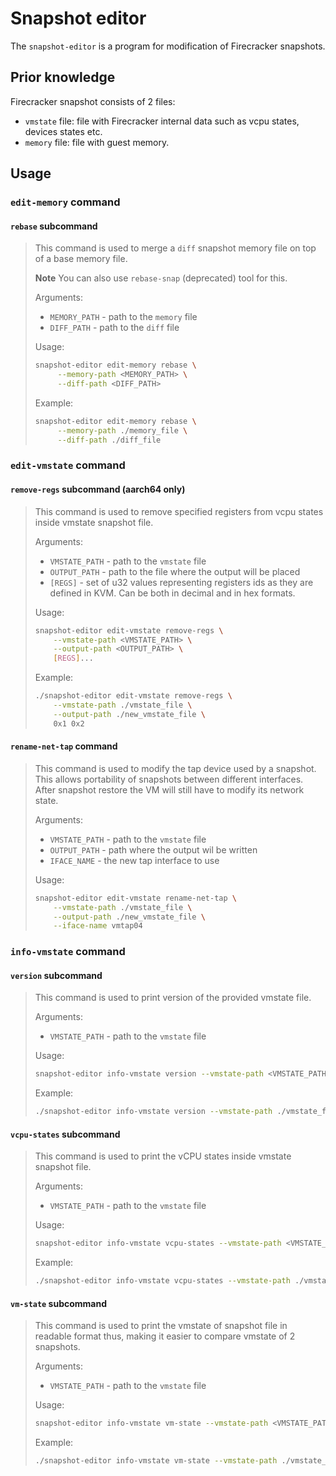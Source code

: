 # Snapshot editor

The `snapshot-editor` is a program for modification of Firecracker snapshots.

## Prior knowledge

Firecracker snapshot consists of 2 files:

- `vmstate` file: file with Firecracker internal data such as vcpu states,
  devices states etc.
- `memory` file: file with guest memory.

## Usage

### `edit-memory` command

#### `rebase` subcommand

> This command is used to merge a `diff` snapshot memory file on
> top of a base memory file.
>
> **Note**
> You can also use `rebase-snap` (deprecated) tool for this.
>
> Arguments:
>
> - `MEMORY_PATH` - path to the `memory` file
> - `DIFF_PATH` - path to the `diff` file
>
> Usage:
>
> ```bash
> snapshot-editor edit-memory rebase \
>      --memory-path <MEMORY_PATH> \
>      --diff-path <DIFF_PATH>
> ```
>
> Example:
>
> ```bash
> snapshot-editor edit-memory rebase \
>      --memory-path ./memory_file \
>      --diff-path ./diff_file
> ```

### `edit-vmstate` command

#### `remove-regs` subcommand (aarch64 only)

> This command is used to remove specified registers from vcpu states inside
> vmstate snapshot file.
>
> Arguments:
>
> - `VMSTATE_PATH` - path to the `vmstate` file
> - `OUTPUT_PATH` - path to the file where the output will be placed
> - `[REGS]` - set of u32 values representing registers ids as they are defined
>   in KVM. Can be both in decimal and in hex formats.
>
> Usage:
>
> ```bash
> snapshot-editor edit-vmstate remove-regs \
>     --vmstate-path <VMSTATE_PATH> \
>     --output-path <OUTPUT_PATH> \
>     [REGS]...
> ```
>
> Example:
>
> ```bash
> ./snapshot-editor edit-vmstate remove-regs \
>     --vmstate-path ./vmstate_file \
>     --output-path ./new_vmstate_file \
>     0x1 0x2
> ```

#### `rename-net-tap` command

> This command is used to modify the tap device used by a snapshot. This allows
> portability of snapshots between different interfaces. After snapshot restore
> the VM will still have to modify its network state.
>
> Arguments:
>
> - `VMSTATE_PATH` - path to the `vmstate` file
> - `OUTPUT_PATH` - path where the output wil be written
> - `IFACE_NAME` - the new tap interface to use
>
> Usage:
>
> ```bash
> snapshot-editor edit-vmstate rename-net-tap \
>     --vmstate-path ./vmstate_file \
>     --output-path ./new_vmstate_file \
>     --iface-name vmtap04
> ```

### `info-vmstate` command

#### `version` subcommand

> This command is used to print version of the provided
> vmstate file.
>
> Arguments:
>
> - `VMSTATE_PATH` - path to the `vmstate` file
>
> Usage:
>
> ```bash
> snapshot-editor info-vmstate version --vmstate-path <VMSTATE_PATH>
> ```
>
> Example:
>
> ```bash
> ./snapshot-editor info-vmstate version --vmstate-path ./vmstate_file
> ```

#### `vcpu-states` subcommand

> This command is used to print the vCPU states inside vmstate snapshot file.
>
> Arguments:
>
> - `VMSTATE_PATH` - path to the `vmstate` file
>
> Usage:
>
> ```bash
> snapshot-editor info-vmstate vcpu-states --vmstate-path <VMSTATE_PATH>
> ```
>
> Example:
>
> ```bash
> ./snapshot-editor info-vmstate vcpu-states --vmstate-path ./vmstate_file
> ```

#### `vm-state` subcommand

> This command is used to print the vmstate of snapshot file in
> readable format thus, making it easier to compare vmstate of 2 snapshots.
>
> Arguments:
>
> - `VMSTATE_PATH` - path to the `vmstate` file
>
> Usage:
>
> ```bash
> snapshot-editor info-vmstate vm-state --vmstate-path <VMSTATE_PATH>
> ```
>
> Example:
>
> ```bash
> ./snapshot-editor info-vmstate vm-state --vmstate-path ./vmstate_file
> ```
